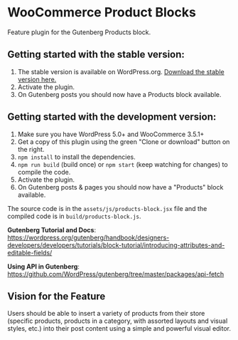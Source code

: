 # WooCommerce Product Blocks

Feature plugin for the Gutenberg Products block.

## Getting started with the stable version:

1. The stable version is available on WordPress.org. [Download the stable version here.](https://wordpress.org/plugins/woo-gutenberg-products-block/)
2. Activate the plugin.
3. On Gutenberg posts you should now have a Products block available.

## Getting started with the development version:

1. Make sure you have WordPress 5.0+ and WooCommerce 3.5.1+
2. Get a copy of this plugin using the green "Clone or download" button on the right.
3. `npm install` to install the dependencies.
4. `npm run build` (build once) or `npm start` (keep watching for changes) to compile the code.
5. Activate the plugin.
6. On Gutenberg posts & pages you should now have a "Products" block available.

The source code is in the `assets/js/products-block.jsx` file and the compiled code is in `build/products-block.js`.

**Gutenberg Tutorial and Docs**: https://wordpress.org/gutenberg/handbook/designers-developers/developers/tutorials/block-tutorial/introducing-attributes-and-editable-fields/

**Using API in Gutenberg**: https://github.com/WordPress/gutenberg/tree/master/packages/api-fetch

## Vision for the Feature

Users should be able to insert a variety of products from their store (specific products, products in a category, with assorted layouts and visual styles, etc.) into their post content using a simple and powerful visual editor.
